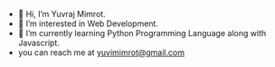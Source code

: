- 👋 Hi, I’m Yuvraj Mimrot.
- 👀 I’m interested in Web Development.
- 🌱 I’m currently learning Python Programming Language along with Javascript.
- you can reach me at yuvimimrot@gmail.com

<!---
YuvrajMimrotZaki/YuvrajMimrotZaki is a ✨ special ✨ repository because its `README.md` (this file) appears on your GitHub profile.
You can click the Preview link to take a look at your changes.
--->
